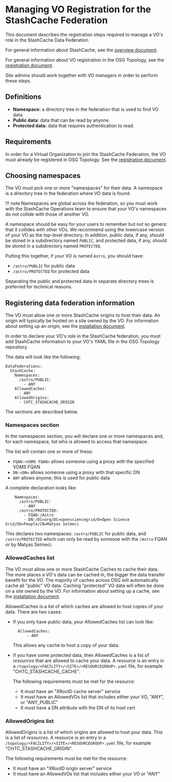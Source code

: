 Managing VO Registration for the StashCache Federation
======================================================

This document describes the registration steps required to manage a VO's role
in the StashCache Data Federation.

For general information about StashCache, see the [overview document](/data/stashcache/overview/).

For general information about VO registration in the OSG Topology,
see the [registration document](/common/registration/#registering-virtual-organizations).

Site admins should work together with VO managers in order to perform these steps.


Definitions
-----------

- **Namespace:** a directory tree in the federation that is used to find VO data.
- **Public data:** data that can be read by anyone.
- **Protected data:** data that requires authentication to read.


Requirements
------------

In order for a Virtual Organization to join the StashCache Federation, the VO must already be registered in OSG Topology.
See the [registration document](/common/registration/#registering-virtual-organizations).



Choosing namespaces
-------------------

The VO must pick one or more "namespaces" for their data.
A namespace is a directory tree in the federation where VO data is found.

!!! note
    Namespaces are global across the federation, so you must work with the StashCache Operations team
    to ensure that your VO's namespaces do not collide with those of another VO.

A namespace should be easy for your users to remember but not so generic that it collides with other VOs.
We recommend using the lowercase version of your VO as the top-level directory.
In addition, public data, if any, should be stored in a subdirectory named `PUBLIC`,
and protected data, if any, should be stored in a subdirectory named `PROTECTED`.

Putting this together, if your VO is named `Astro`, you should have:

- `/astro/PUBLIC` for public data
- `/astro/PROTECTED` for protected data

Separating the public and protected data in separate directory trees is preferred for technical reasons.


Registering data federation information
---------------------------------------

The VO must allow one or more StashCache origins to host their data.
An origin will typically be hosted on a site owned by the VO.
For information about setting up an origin, see the [installation document](/data/stashcache/install-origin/).

In order to declare your VO's role in the StashCache federation,
you must add StashCache information to your VO's YAML file in the OSG Topology repository.

The data will look like the following:
```
DataFederations:
  StashCache:
    Namespaces:
      /astro/PUBLIC:
        - ANY
    AllowedCaches:
      - ANY
    AllowedOrigins:
      - CHTC_STASHCACHE_ORIGIN
```

The sections are described below.


### Namespaces section

In the namespaces section, you will declare one or more namespaces and, for each namespace,
list who is allowed to access that namespace.

The list will contain one or more of these:

- `FQAN:<VOMS FQAN>` allows someone using a proxy with the specified VOMS FQAN
- `DN:<DN>` allows someone using a proxy with that specific DN
- `ANY` allows anyone; this is used for public data

A complete declaration looks like:
```
    Namespaces:
      /astro/PUBLIC:
        - ANY
      /astro/PROTECTED:
        - FQAN:/Astro
        - DN:/DC=org/DC=opensciencegrid/O=Open Science Grid/OU=People/CN=Matyas Selmeci
```

This declares two namespaces: `/astro/PUBLIC` for public data, and `/astro/PROTECTED`
which can only be read by someone with the `/Astro` FQAN or by Matyas Selmeci.


### AllowedCaches list

The VO must allow one or more StashCache Caches to cache their data.
The more places a VO's data can be cached in, the bigger the data transfer benefit for the VO.
The majority of caches across OSG will automatically cache all "public" VO data.
Caching "protected" VO data will often be done on a site owned by the VO.
For information about setting up a cache, see the [installation document](/data/stashcache/install-cache/).

AllowedCaches is a list of which caches are allowed to host copies of your data.
There are two cases:

- If you only have public data, your AllowedCaches list can look like:

        AllowedCaches:
            - ANY

   This allows any cache to host a copy of your data.

- If you have some protected data, then AllowedCaches is a list of _resources_ that are allowed to cache your data.
   A resource is an entry in a `/topology/<FACILITY>/<SITE>/<RESOURCEGROUP>.yaml` file,
   for example "CHTC_STASHCACHE_CACHE".

   The following requirements must be met for the resource:

   - It must have an "XRootD cache server" service
   - It must have an AllowedVOs list that includes either your VO, "ANY", or "ANY_PUBLIC"
   - It must have a DN attribute with the DN of its host cert


### AllowedOrigins list

AllowedOrigins is a list of which origins are allowed to host your data.
This is a list of _resources_.
A resource is an entry in a `/topology/<FACILITY>/<SITE>/<RESOURCEGROUP>.yaml` file,
for example "CHTC_STASHCACHE_ORIGIN".

The following requirements must be met for the resource:

- It must have an "XRootD origin server" service
- It must have an AllowedVOs list that includes either your VO or "ANY"

